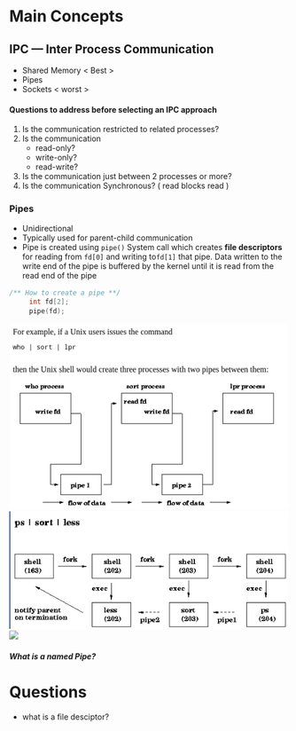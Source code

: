 

# Main Concepts

## IPC &mdash; Inter Process Communication
- Shared Memory < Best >
- Pipes 
- Sockets < worst >

#### Questions to address before selecting an IPC approach
1. Is the communication restricted to related processes?
2. Is the communication
    - read-only?
    - write-only?
    - read-write? 
3. Is the communication just between 2 processes or more?
4. Is the communication Synchronous? ( read blocks read )

### Pipes
- Unidirectional
- Typically used for parent-child communication
- Pipe is created using `pipe()` System call which creates **file descriptors** for reading from `fd[0]` and writing to`fd[1]` that pipe. Data written to the write end of  the  pipe  is  buffered  by  the kernel until it is read from the read end of the pipe
```c 
/** How to create a pipe **/
     int fd[2];
     pipe(fd);
```


![](assets/pipe-01.png) 
![](assets/pipe-02.png) 
![](https://slideplayer.com/slide/9194789/27/images/4/Pipe+in+a+single+process+is+next+to+useless.jpg)


##### What is a named Pipe?



# Questions
- what is a file desciptor?
